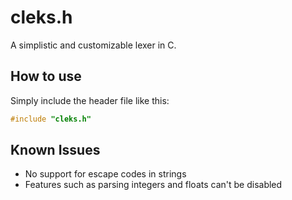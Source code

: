# cleks.h

A simplistic and customizable lexer in C. 

## How to use

Simply include the header file like this:
```c
#include "cleks.h"
```

## Known Issues

- No support for escape codes in strings
- Features such as parsing integers and floats can't be disabled